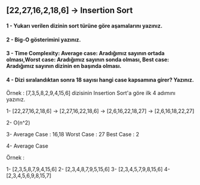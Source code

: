 ## [22,27,16,2,18,6] -> Insertion Sort

#### 1 - Yukarı verilen dizinin sort türüne göre aşamalarını yazınız.
#### 2 - Big-O gösterimini yazınız.
#### 3 - Time Complexity: Average case: Aradığımız sayının ortada olması,Worst case: Aradığımız sayının sonda olması, Best case: Aradığımız sayının dizinin en başında olması.
#### 4 - Dizi sıralandıktan sonra 18 sayısı hangi case kapsamına girer? Yazınız.

Örnek :
[7,3,5,8,2,9,4,15,6] dizisinin Insertion Sort'a göre ilk 4 adımını yazınız.


1- [22,27,16,2,18,6] -> [2,27,16,22,18,6] -> [2,6,16,22,18,27] -> [2,6,16,18,22,27] 

2- O(n^2)

3- Average Case : 16,18 Worst Case : 27  Best Case : 2

4- Average Case 

Örnek :

1- [2,3,5,8,7,9,4,15,6]
2- [2,3,4,8,7,9,5,15,6]
3- [2,3,4,5,7,9,8,15,6]
4- [2,3,4,5,6,9,8,15,7]
